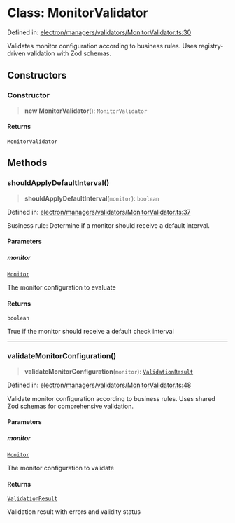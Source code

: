 # Class: MonitorValidator

Defined in: [electron/managers/validators/MonitorValidator.ts:30](https://github.com/Nick2bad4u/Uptime-Watcher/blob/3cce0c3b352c8390536ca3c7399ece50a05faf18/electron/managers/validators/MonitorValidator.ts#L30)

Validates monitor configuration according to business rules.
Uses registry-driven validation with Zod schemas.

## Constructors

### Constructor

> **new MonitorValidator**(): `MonitorValidator`

#### Returns

`MonitorValidator`

## Methods

### shouldApplyDefaultInterval()

> **shouldApplyDefaultInterval**(`monitor`): `boolean`

Defined in: [electron/managers/validators/MonitorValidator.ts:37](https://github.com/Nick2bad4u/Uptime-Watcher/blob/3cce0c3b352c8390536ca3c7399ece50a05faf18/electron/managers/validators/MonitorValidator.ts#L37)

Business rule: Determine if a monitor should receive a default interval.

#### Parameters

##### monitor

[`Monitor`](../../../../../shared/types/interfaces/Monitor.md)

The monitor configuration to evaluate

#### Returns

`boolean`

True if the monitor should receive a default check interval

***

### validateMonitorConfiguration()

> **validateMonitorConfiguration**(`monitor`): [`ValidationResult`](../../interfaces/interfaces/ValidationResult.md)

Defined in: [electron/managers/validators/MonitorValidator.ts:48](https://github.com/Nick2bad4u/Uptime-Watcher/blob/3cce0c3b352c8390536ca3c7399ece50a05faf18/electron/managers/validators/MonitorValidator.ts#L48)

Validate monitor configuration according to business rules.
Uses shared Zod schemas for comprehensive validation.

#### Parameters

##### monitor

[`Monitor`](../../../../../shared/types/interfaces/Monitor.md)

The monitor configuration to validate

#### Returns

[`ValidationResult`](../../interfaces/interfaces/ValidationResult.md)

Validation result with errors and validity status
